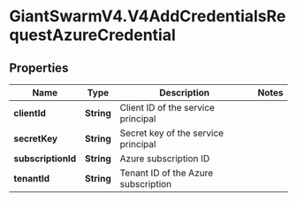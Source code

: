 # GiantSwarmV4.V4AddCredentialsRequestAzureCredential

## Properties
Name | Type | Description | Notes
------------ | ------------- | ------------- | -------------
**clientId** | **String** | Client ID of the service principal | 
**secretKey** | **String** | Secret key of the service principal | 
**subscriptionId** | **String** | Azure subscription ID | 
**tenantId** | **String** | Tenant ID of the Azure subscription | 


